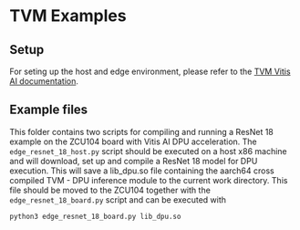 # TVM Examples

## Setup

For seting up the host and edge environment, please refer to the [TVM Vitis AI documentation](https://tvm.apache.org/docs/deploy/vitis_ai.html).

## Example files

This folder contains two scripts for compiling and running a ResNet 18 example on the ZCU104 board with Vitis AI DPU acceleration.
The `edge_resnet_18_host.py` script should be executed on a host x86 machine and will download, set up and compile a ResNet 18 model
for DPU execution. This will save a lib_dpu.so file containing the aarch64 cross compiled TVM - DPU inference module to the current
work directory. This file should be moved to the ZCU104 together with the `edge_resnet_18_board.py` script and can be executed with

```
python3 edge_resnet_18_board.py lib_dpu.so
```
